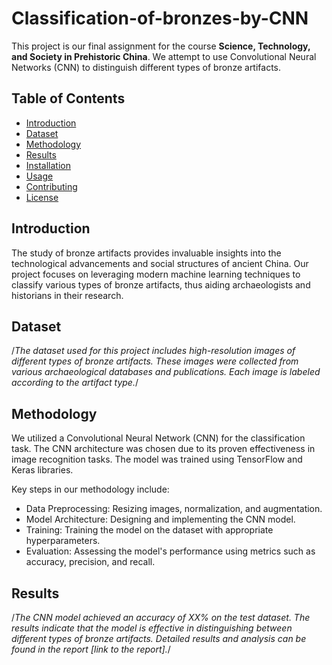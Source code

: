 # Classification-of-bronzes-by-CNN

This project is our final assignment for the course **Science, Technology, and Society in Prehistoric China**. We attempt to use Convolutional Neural Networks (CNN) to distinguish different types of bronze artifacts.

## Table of Contents

- [Introduction](#introduction)
- [Dataset](#dataset)
- [Methodology](#methodology)
- [Results](#results)
- [Installation](#installation)
- [Usage](#usage)
- [Contributing](#contributing)
- [License](#license)

## Introduction

The study of bronze artifacts provides invaluable insights into the technological advancements and social structures of ancient China. Our project focuses on leveraging modern machine learning techniques to classify various types of bronze artifacts, thus aiding archaeologists and historians in their research.

## Dataset

/*The dataset used for this project includes high-resolution images of different types of bronze artifacts. These images were collected from various archaeological databases and publications. Each image is labeled according to the artifact type.*/

## Methodology

We utilized a Convolutional Neural Network (CNN) for the classification task. The CNN architecture was chosen due to its proven effectiveness in image recognition tasks. The model was trained using TensorFlow and Keras libraries.

Key steps in our methodology include:
- Data Preprocessing: Resizing images, normalization, and augmentation.
- Model Architecture: Designing and implementing the CNN model.
- Training: Training the model on the dataset with appropriate hyperparameters.
- Evaluation: Assessing the model's performance using metrics such as accuracy, precision, and recall.

## Results

/*The CNN model achieved an accuracy of XX% on the test dataset. The results indicate that the model is effective in distinguishing between different types of bronze artifacts. Detailed results and analysis can be found in the report [link to the report].*/

